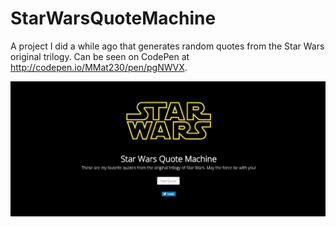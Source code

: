 # StarWarsQuoteMachine
A project I did a while ago that generates random quotes from the Star Wars original trilogy. Can be seen on CodePen at http://codepen.io/MMat230/pen/pgNWVX.


![Star Wars Quote Machine](https://github.com/MMat230/StarWarsQuoteMachine/blob/master/star_wars_screenshot.JPG)
